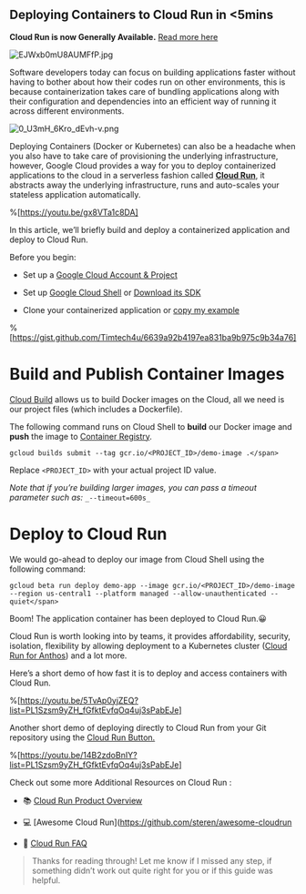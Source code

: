 ## Deploying Containers to Cloud Run in <5mins

**Cloud Run is now Generally Available.**  [Read more here](https://cloud.google.com/blog/products/serverless/knative-based-cloud-run-services-are-ga) 

![EJWxb0mU8AUMFfP.jpg](https://cdn.hashnode.com/res/hashnode/image/upload/v1573812122798/SnCoa5jff.jpeg)

Software developers today can focus on building applications faster without having to bother about how their codes run on other environments, this is because containerization takes care of bundling applications along with their configuration and dependencies into an efficient way of running it across different environments.



![0_U3mH_6Kro_dEvh-v.png](https://cdn.hashnode.com/res/hashnode/image/upload/v1573811486421/fS1rp0leH.png)



Deploying Containers (Docker or Kubernetes) can also be a headache when you also have to take care of provisioning the underlying infrastructure, however, Google Cloud provides a way for you to deploy containerized applications to the cloud in a serverless fashion called [**Cloud Run**](https://cloud.google.com/run/), it abstracts away the underlying infrastructure, runs and auto-scales your stateless application automatically.


%[https://youtu.be/gx8VTa1c8DA]


In this article, we’ll briefly build and deploy a containerized application and deploy to Cloud Run.

Before you begin:

- Set up a [Google Cloud Account & Project](https://cloud.google.com/gcp/getting-started/)

- Set up [Google Cloud Shell](https://cloud.google.com/shell/) or [Download its SDK](https://cloud.google.com/sdk/)

- Clone your containerized application or [copy my example](https://gist.github.com/Timtech4u/6639a92b4197ea831ba9b975c9b34a76)



%[https://gist.github.com/Timtech4u/6639a92b4197ea831ba9b975c9b34a76]



# Build and Publish Container Images

[Cloud Build](https://cloud.google.com/cloud-build/) allows us to build Docker images on the Cloud, all we need is our project files (which includes a Dockerfile).

The following command runs on Cloud Shell to **build** our Docker image and **push** the image to [Container Registry](https://cloud.google.com/container-registry/).


```
gcloud builds submit --tag gcr.io/<PROJECT_ID>/demo-image .</span>
```


Replace `<PROJECT_ID>` with your actual project ID value.

_Note that if you’re building larger images, you can pass a timeout parameter such as:_ `_--timeout=600s_`

# Deploy to Cloud Run

We would go-ahead to deploy our image from Cloud Shell using the following command:


```
gcloud beta run deploy demo-app --image gcr.io/<PROJECT_ID>/demo-image --region us-central1 --platform managed --allow-unauthenticated --quiet</span>
```

Boom! The application container has been deployed to Cloud Run.😀




Cloud Run is worth looking into by teams, it provides affordability, security, isolation, flexibility by allowing deployment to a Kubernetes cluster ([Cloud Run for Anthos](https://cloud.google.com/run/docs/quickstarts/prebuilt-deploy-gke)) and a lot more.

Here’s a short demo of how fast it is to deploy and access containers with Cloud Run.


%[https://youtu.be/5TvAp0yjZEQ?list=PL1Szsm9yZH_fGfktEvfqOq4uj3sPabEJe]


Another short demo of deploying directly to Cloud Run from your Git repository using the [Cloud Run Button.](https://www.youtube.com/watch?v=14B2zdoBnIY&list=PL1Szsm9yZH_fGfktEvfqOq4uj3sPabEJe&index=2)


%[https://youtu.be/14B2zdoBnIY?list=PL1Szsm9yZH_fGfktEvfqOq4uj3sPabEJe]



Check out some more Additional Resources on Cloud Run :

- 📚 [Cloud Run Product Overview](https://cloud.google.com/run/)

- 💻 [Awesome Cloud Run](https://github.com/steren/awesome-cloudrun

- 🙋 [Cloud Run FAQ](https://github.com/ahmetb/cloud-run-faq)


> Thanks for reading through! Let me know if I missed any step, if something didn’t work out quite right for you or if this guide was helpful.